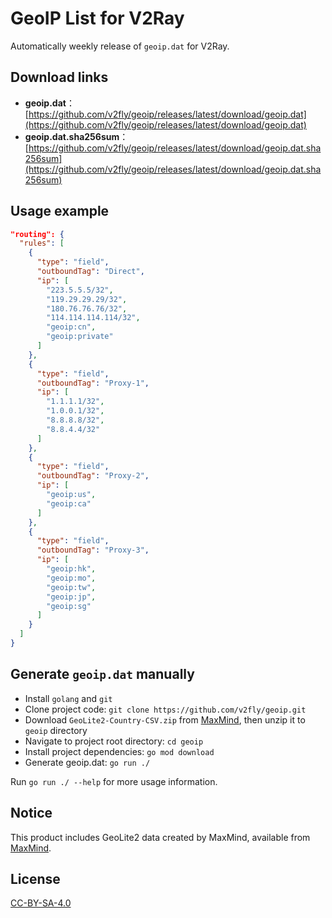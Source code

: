 # GeoIP List for V2Ray

Automatically weekly release of `geoip.dat` for V2Ray.

## Download links

- **geoip.dat**：[https://github.com/v2fly/geoip/releases/latest/download/geoip.dat](https://github.com/v2fly/geoip/releases/latest/download/geoip.dat)
- **geoip.dat.sha256sum**：[https://github.com/v2fly/geoip/releases/latest/download/geoip.dat.sha256sum](https://github.com/v2fly/geoip/releases/latest/download/geoip.dat.sha256sum)

## Usage example

```json
"routing": {
  "rules": [
    {
      "type": "field",
      "outboundTag": "Direct",
      "ip": [
        "223.5.5.5/32",
        "119.29.29.29/32",
        "180.76.76.76/32",
        "114.114.114.114/32",
        "geoip:cn",
        "geoip:private"
      ]
    },
    {
      "type": "field",
      "outboundTag": "Proxy-1",
      "ip": [
        "1.1.1.1/32",
        "1.0.0.1/32",
        "8.8.8.8/32",
        "8.8.4.4/32"
      ]
    },
    {
      "type": "field",
      "outboundTag": "Proxy-2",
      "ip": [
        "geoip:us",
        "geoip:ca"
      ]
    },
    {
      "type": "field",
      "outboundTag": "Proxy-3",
      "ip": [
        "geoip:hk",
        "geoip:mo",
        "geoip:tw",
        "geoip:jp",
        "geoip:sg"
      ]
    }
  ]
}
```

## Generate `geoip.dat` manually

- Install `golang` and `git`
- Clone project code: `git clone https://github.com/v2fly/geoip.git`
- Download `GeoLite2-Country-CSV.zip` from [MaxMind](https://dev.maxmind.com/geoip/geoip2/geolite2/), then unzip it to `geoip` directory
- Navigate to project root directory: `cd geoip`
- Install project dependencies: `go mod download`
- Generate geoip.dat: `go run ./`

Run `go run ./ --help` for more usage information.

## Notice

This product includes GeoLite2 data created by MaxMind, available from [MaxMind](http://www.maxmind.com).

## License

[CC-BY-SA-4.0](https://creativecommons.org/licenses/by-sa/4.0/)
